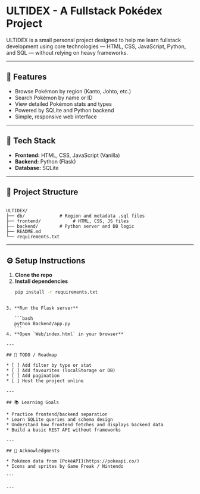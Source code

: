 # ULTIDEX - A Fullstack Pokédex Project

ULTIDEX is a small personal project designed to help me learn fullstack development using core technologies — HTML, CSS, JavaScript, Python, and SQL — without relying on heavy frameworks.

---

## 🚀 Features

- Browse Pokémon by region (Kanto, Johto, etc.)
- Search Pokémon by name or ID
- View detailed Pokémon stats and types
- Powered by SQLite and Python backend
- Simple, responsive web interface

---

## 🧰 Tech Stack

- **Frontend:** HTML, CSS, JavaScript (Vanilla)
- **Backend:** Python (Flask)
- **Database:** SQLite

---

## 📁 Project Structure

```

ULTIDEX/
├── db/             # Region and metadata .sql files
├── frontend/            # HTML, CSS, JS files
├── backend/        # Python server and DB logic
├── README.md
└── requirements.txt

````

---

## ⚙️ Setup Instructions

1. **Clone the repo**
2. **Install dependencies**
   ```bash
   pip install -r requirements.txt
````

3. **Run the Flask server**

   ```bash
   python Backend/app.py
   ```
4. **Open `Web/index.html` in your browser**

---

## 🧪 TODO / Roadmap

* [ ] Add filter by type or stat
* [ ] Add favourites (localStorage or DB)
* [ ] Add pagination
* [ ] Host the project online

---

## 📚 Learning Goals

* Practice frontend/backend separation
* Learn SQLite queries and schema design
* Understand how frontend fetches and displays backend data
* Build a basic REST API without frameworks

---

## 🔗 Acknowledgments

* Pokémon data from [PokéAPI](https://pokeapi.co/)
* Icons and sprites by Game Freak / Nintendo

```

---
